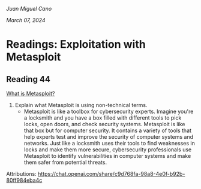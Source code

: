 *Juan Miguel Cano*

*March 07, 2024*

# Readings: Exploitation with Metasploit

## Reading 44
[What is Metasploit?](https://www.csoonline.com/article/3379117/what-is-metasploit-and-how-to-use-this-popular-hacking-tool.html)

1. Explain what Metasploit is using non-technical terms.
    - Metasploit is like a toolbox for cybersecurity experts. Imagine you're a locksmith and you have a box filled with different tools to pick locks, open doors, and check security systems. Metasploit is like that box but for computer security. It contains a variety of tools that help experts test and improve the security of computer systems and networks. Just like a locksmith uses their tools to find weaknesses in locks and make them more secure, cybersecurity professionals use Metasploit to identify vulnerabilities in computer systems and make them safer from potential threats.

Attributions: https://chat.openai.com/share/c9d768fa-98a8-4e0f-b92b-80ff984eba4c